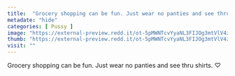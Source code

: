 ```yaml
---
title:  "Grocery shopping can be fun. Just wear no panties and see thru shirts. ♡"
metadate: "hide"
categories: [ Pussy ]
image: "https://external-preview.redd.it/ot-5pMWNTcvYyaNL3FIJOg3mtVlV4zcOtHZGOHPSa-8.jpg?auto=webp&s=33d59ad7bc8a0956a6b6f7ec6cd0d33162186da6"
thumb: "https://external-preview.redd.it/ot-5pMWNTcvYyaNL3FIJOg3mtVlV4zcOtHZGOHPSa-8.jpg?width=1080&crop=smart&auto=webp&s=fb60289ce3f3c14fc9af755f2cdad67432cd3794"
visit: ""
---
```

Grocery shopping can be fun. Just wear no panties and see thru shirts. ♡
